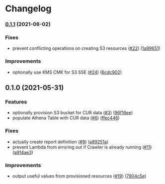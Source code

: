 # Changelog

### [0.1.1](https://www.github.com/nuuday/terraform-aws-cur/compare/v0.1.0...v0.1.1) (2021-06-02)


### Fixes

* prevent conflicting operations on creating S3 resources ([#22](https://www.github.com/nuuday/terraform-aws-cur/issues/22)) ([1a99651](https://www.github.com/nuuday/terraform-aws-cur/commit/1a99651a4259451cdc830633159e3f9cb12b3be1))


### Improvements

* optionally use KMS CMK for S3 SSE ([#24](https://www.github.com/nuuday/terraform-aws-cur/issues/24)) ([6cdc902](https://www.github.com/nuuday/terraform-aws-cur/commit/6cdc902dc19836665239f958883347f657d157e7))

## 0.1.0 (2021-05-31)


### Features

* optionally provision S3 bucket for CUR data ([#3](https://www.github.com/nuuday/terraform-aws-cur/issues/3)) ([96f16ee](https://www.github.com/nuuday/terraform-aws-cur/commit/96f16ee42f238454bab82bef2a985d32275a92c5))
* populate Athena Table with CUR data ([#6](https://www.github.com/nuuday/terraform-aws-cur/issues/6)) ([ffec446](https://www.github.com/nuuday/terraform-aws-cur/commit/ffec44651e3d51ce067d8e856b86fb30585987c8))


### Fixes

* actually create report definition ([#9](https://www.github.com/nuuday/terraform-aws-cur/issues/9)) ([a89251a](https://www.github.com/nuuday/terraform-aws-cur/commit/a89251a177eae79b7ca1e86b8d38994dada34079))
* prevent Lambda from erroring out if Crawler is already running ([#11](https://www.github.com/nuuday/terraform-aws-cur/issues/11)) ([a914ae3](https://www.github.com/nuuday/terraform-aws-cur/commit/a914ae38fb67a03542e0fe51d685ad76c3d29c55))


### Improvements

* output useful values from provisioned resources ([#19](https://www.github.com/nuuday/terraform-aws-cur/issues/19)) ([7904c5e](https://www.github.com/nuuday/terraform-aws-cur/commit/7904c5efa974cdcc1458b551a8f7d1fd882fe845))

